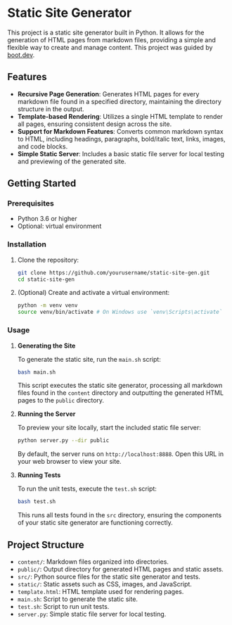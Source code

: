 # Static Site Generator

This project is a static site generator built in Python. It allows for the generation of HTML pages from markdown files, providing a simple and flexible way to create and manage content. This project was guided by [boot.dev](http://boot.dev).

## Features

- **Recursive Page Generation**: Generates HTML pages for every markdown file found in a specified directory, maintaining the directory structure in the output.
- **Template-based Rendering**: Utilizes a single HTML template to render all pages, ensuring consistent design across the site.
- **Support for Markdown Features**: Converts common markdown syntax to HTML, including headings, paragraphs, bold/italic text, links, images, and code blocks.
- **Simple Static Server**: Includes a basic static file server for local testing and previewing of the generated site.

## Getting Started

### Prerequisites

- Python 3.6 or higher
- Optional: virtual environment

### Installation

1. Clone the repository:

    ```bash
    git clone https://github.com/yourusername/static-site-gen.git
    cd static-site-gen
    ```

2. (Optional) Create and activate a virtual environment:

    ```bash
    python -m venv venv
    source venv/bin/activate # On Windows use `venv\Scripts\activate`
    ```

### Usage

1. **Generating the Site**

    To generate the static site, run the `main.sh` script:

    ```bash
    bash main.sh
    ```

    This script executes the static site generator, processing all markdown files found in the `content` directory and outputting the generated HTML pages to the `public` directory.

2. **Running the Server**

    To preview your site locally, start the included static file server:

    ```bash
    python server.py --dir public
    ```

    By default, the server runs on `http://localhost:8888`. Open this URL in your web browser to view your site.

3. **Running Tests**

    To run the unit tests, execute the `test.sh` script:

    ```bash
    bash test.sh
    ```

    This runs all tests found in the `src` directory, ensuring the components of your static site generator are functioning correctly.

## Project Structure

- `content/`: Markdown files organized into directories.
- `public/`: Output directory for generated HTML pages and static assets.
- `src/`: Python source files for the static site generator and tests.
- `static/`: Static assets such as CSS, images, and JavaScript.
- `template.html`: HTML template used for rendering pages.
- `main.sh`: Script to generate the static site.
- `test.sh`: Script to run unit tests.
- `server.py`: Simple static file server for local testing.
